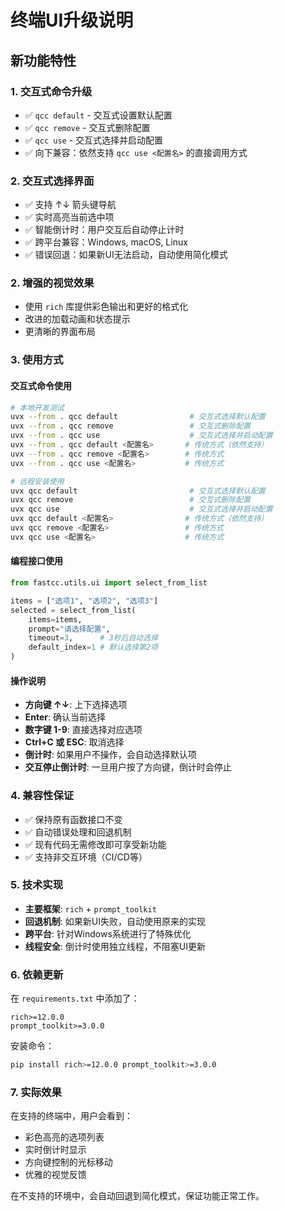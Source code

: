 # 终端UI升级说明

## 新功能特性

### 1. 交互式命令升级
- ✅ `qcc default` - 交互式设置默认配置
- ✅ `qcc remove` - 交互式删除配置
- ✅ `qcc use` - 交互式选择并启动配置
- ✅ 向下兼容：依然支持 `qcc use <配置名>` 的直接调用方式

### 2. 交互式选择界面
- ✅ 支持 ↑↓ 箭头键导航
- ✅ 实时高亮当前选中项
- ✅ 智能倒计时：用户交互后自动停止计时
- ✅ 跨平台兼容：Windows, macOS, Linux
- ✅ 错误回退：如果新UI无法启动，自动使用简化模式

### 2. 增强的视觉效果
- 使用 `rich` 库提供彩色输出和更好的格式化
- 改进的加载动画和状态提示
- 更清晰的界面布局

### 3. 使用方式

#### 交互式命令使用
```bash
# 本地开发测试
uvx --from . qcc default                # 交互式选择默认配置
uvx --from . qcc remove                 # 交互式删除配置
uvx --from . qcc use                    # 交互式选择并启动配置
uvx --from . qcc default <配置名>       # 传统方式（依然支持）
uvx --from . qcc remove <配置名>        # 传统方式
uvx --from . qcc use <配置名>           # 传统方式

# 远程安装使用
uvx qcc default                         # 交互式选择默认配置
uvx qcc remove                          # 交互式删除配置
uvx qcc use                             # 交互式选择并启动配置
uvx qcc default <配置名>                # 传统方式（依然支持）
uvx qcc remove <配置名>                 # 传统方式
uvx qcc use <配置名>                    # 传统方式
```

#### 编程接口使用
```python
from fastcc.utils.ui import select_from_list

items = ["选项1", "选项2", "选项3"]
selected = select_from_list(
    items=items,
    prompt="请选择配置",
    timeout=3,      # 3秒后自动选择
    default_index=1 # 默认选择第2项
)
```

#### 操作说明
- **方向键 ↑↓**: 上下选择选项
- **Enter**: 确认当前选择
- **数字键 1-9**: 直接选择对应选项
- **Ctrl+C 或 ESC**: 取消选择
- **倒计时**: 如果用户不操作，会自动选择默认项
- **交互停止倒计时**: 一旦用户按了方向键，倒计时会停止

### 4. 兼容性保证

- ✅ 保持原有函数接口不变
- ✅ 自动错误处理和回退机制
- ✅ 现有代码无需修改即可享受新功能
- ✅ 支持非交互环境（CI/CD等）

### 5. 技术实现

- **主要框架**: `rich` + `prompt_toolkit`
- **回退机制**: 如果新UI失败，自动使用原来的实现
- **跨平台**: 针对Windows系统进行了特殊优化
- **线程安全**: 倒计时使用独立线程，不阻塞UI更新

### 6. 依赖更新

在 `requirements.txt` 中添加了：
```
rich>=12.0.0
prompt_toolkit>=3.0.0
```

安装命令：
```bash
pip install rich>=12.0.0 prompt_toolkit>=3.0.0
```

### 7. 实际效果

在支持的终端中，用户会看到：
- 彩色高亮的选项列表
- 实时倒计时显示
- 方向键控制的光标移动
- 优雅的视觉反馈

在不支持的环境中，会自动回退到简化模式，保证功能正常工作。